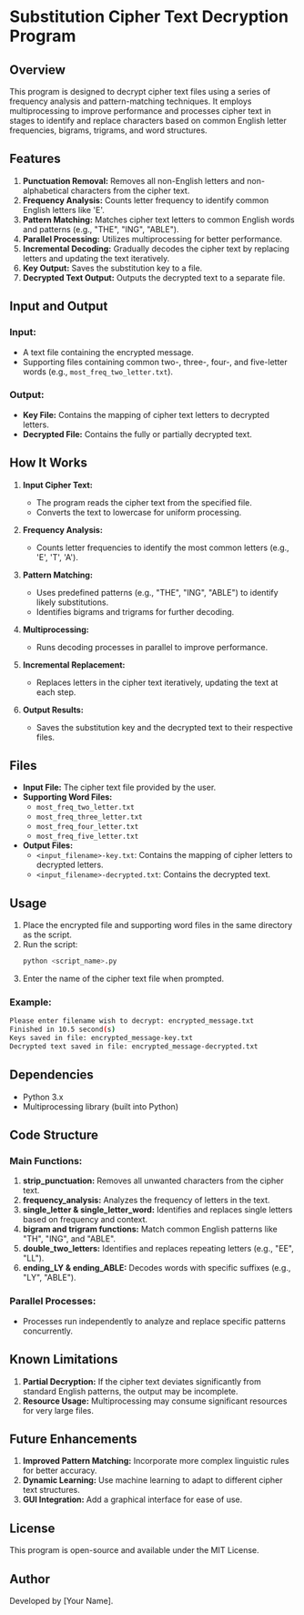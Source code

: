 # Substitution Cipher Text Decryption Program

## Overview
This program is designed to decrypt cipher text files using a series of frequency analysis and pattern-matching techniques. It employs multiprocessing to improve performance and processes cipher text in stages to identify and replace characters based on common English letter frequencies, bigrams, trigrams, and word structures.

## Features
1. **Punctuation Removal:** Removes all non-English letters and non-alphabetical characters from the cipher text.
2. **Frequency Analysis:** Counts letter frequency to identify common English letters like 'E'.
3. **Pattern Matching:** Matches cipher text letters to common English words and patterns (e.g., "THE", "ING", "ABLE").
4. **Parallel Processing:** Utilizes multiprocessing for better performance.
5. **Incremental Decoding:** Gradually decodes the cipher text by replacing letters and updating the text iteratively.
6. **Key Output:** Saves the substitution key to a file.
7. **Decrypted Text Output:** Outputs the decrypted text to a separate file.

## Input and Output
### Input:
- A text file containing the encrypted message.
- Supporting files containing common two-, three-, four-, and five-letter words (e.g., `most_freq_two_letter.txt`).

### Output:
- **Key File:** Contains the mapping of cipher text letters to decrypted letters.
- **Decrypted File:** Contains the fully or partially decrypted text.

## How It Works
1. **Input Cipher Text:**
   - The program reads the cipher text from the specified file.
   - Converts the text to lowercase for uniform processing.

2. **Frequency Analysis:**
   - Counts letter frequencies to identify the most common letters (e.g., 'E', 'T', 'A').

3. **Pattern Matching:**
   - Uses predefined patterns (e.g., "THE", "ING", "ABLE") to identify likely substitutions.
   - Identifies bigrams and trigrams for further decoding.

4. **Multiprocessing:**
   - Runs decoding processes in parallel to improve performance.

5. **Incremental Replacement:**
   - Replaces letters in the cipher text iteratively, updating the text at each step.

6. **Output Results:**
   - Saves the substitution key and the decrypted text to their respective files.

## Files
- **Input File:** The cipher text file provided by the user.
- **Supporting Word Files:**
  - `most_freq_two_letter.txt`
  - `most_freq_three_letter.txt`
  - `most_freq_four_letter.txt`
  - `most_freq_five_letter.txt`
- **Output Files:**
  - `<input_filename>-key.txt`: Contains the mapping of cipher letters to decrypted letters.
  - `<input_filename>-decrypted.txt`: Contains the decrypted text.

## Usage
1. Place the encrypted file and supporting word files in the same directory as the script.
2. Run the script:
   ```bash
   python <script_name>.py
   ```
3. Enter the name of the cipher text file when prompted.

### Example:
```bash
Please enter filename wish to decrypt: encrypted_message.txt
Finished in 10.5 second(s)
Keys saved in file: encrypted_message-key.txt
Decrypted text saved in file: encrypted_message-decrypted.txt
```

## Dependencies
- Python 3.x
- Multiprocessing library (built into Python)

## Code Structure
### Main Functions:
1. **strip_punctuation:** Removes all unwanted characters from the cipher text.
2. **frequency_analysis:** Analyzes the frequency of letters in the text.
3. **single_letter & single_letter_word:** Identifies and replaces single letters based on frequency and context.
4. **bigram and trigram functions:** Match common English patterns like "TH", "ING", and "ABLE".
5. **double_two_letters:** Identifies and replaces repeating letters (e.g., "EE", "LL").
6. **ending_LY & ending_ABLE:** Decodes words with specific suffixes (e.g., "LY", "ABLE").

### Parallel Processes:
- Processes run independently to analyze and replace specific patterns concurrently.

## Known Limitations
1. **Partial Decryption:** If the cipher text deviates significantly from standard English patterns, the output may be incomplete.
2. **Resource Usage:** Multiprocessing may consume significant resources for very large files.

## Future Enhancements
1. **Improved Pattern Matching:** Incorporate more complex linguistic rules for better accuracy.
2. **Dynamic Learning:** Use machine learning to adapt to different cipher text structures.
3. **GUI Integration:** Add a graphical interface for ease of use.

## License
This program is open-source and available under the MIT License.

## Author
Developed by [Your Name].
